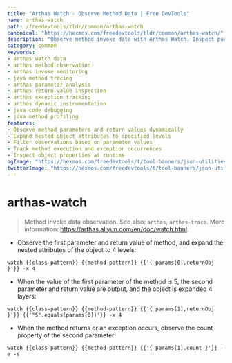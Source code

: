 ```yaml
---
title: "Arthas Watch - Observe Method Data | Free DevTools"
name: arthas-watch
path: /freedevtools/tldr/common/arthas-watch
canonical: "https://hexmos.com/freedevtools/tldr/common/arthas-watch/"
description: "Observe method invoke data with Arthas Watch. Inspect parameters, return values, and exceptions in real-time for deeper code insights. Free online tool, no registration required."
category: common
keywords:
- arthas watch data
- arthas method observation
- arthas invoke monitoring
- java method tracing
- arthas parameter analysis
- arthas return value inspection
- arthas exception tracking
- arthas dynamic instrumentation
- java code debugging
- java method profiling
features:
- Observe method parameters and return values dynamically
- Expand nested object attributes to specified levels
- Filter observations based on parameter values
- Track method execution and exception occurrences
- Inspect object properties at runtime
ogImage: "https://hexmos.com/freedevtools/t/tool-banners/json-utilities-banner.png"
twitterImage: "https://hexmos.com/freedevtools/t/tool-banners/json-utilities-banner.png"
---
```


# arthas-watch

> Method invoke data observation.
> See also: `arthas`, `arthas-trace`.
> More information: <https://arthas.aliyun.com/en/doc/watch.html>.

- Observe the first parameter and return value of method, and expand the nested attributes of the object to 4 levels:

`watch {{class-pattern}} {{method-pattern}} {{'{ params[0],returnObj }'}} -x 4`

- When the value of the first parameter of the method is 5, the second parameter and return value are output, and the object is expanded 4 layers:

`watch {{class-pattern}} {{method-pattern}} {{'{ params[1],returnObj }'}} {{'"5".equals(params[0])'}} -x 4`

- When the method returns or an exception occurs, observe the count property of the second parameter:

`watch {{class-pattern}} {{method-pattern}} {{'{ params[1].count }'}} -e -s`
